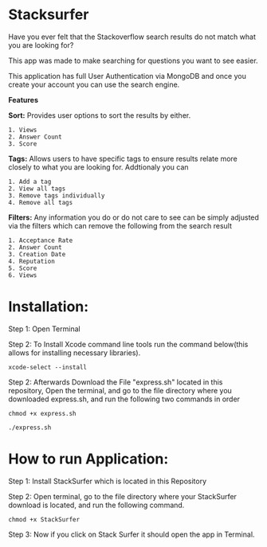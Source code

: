 # Stacksurfer 
Have you ever felt that the Stackoverflow search results do not match what you are looking for? 

This app was made to make searching for questions you want to see easier. 

This application has full User Authentication via MongoDB and once you create your account you can use the search engine. 

**Features**

  **Sort:** Provides user options to sort the results by either. 
  
    1. Views
    2. Answer Count
    3. Score
  
  **Tags:** Allows users to have specific tags to ensure results relate more closely to what you are looking for. Addtionaly you can 
  
    1. Add a tag
    2. View all tags
    3. Remove tags individually
    4. Remove all tags
  
  **Filters:** Any information you do or do not care to see can be simply adjusted via the filters which can remove the following from the search result 

    1. Acceptance Rate
    2. Answer Count
    3. Creation Date
    4. Reputation
    5. Score
    6. Views


# Installation: 

Step 1: Open Terminal


Step 2: To Install Xcode command line tools run the command below(this allows for installing necessary libraries).

```xcode-select --install ```


Step 2: Afterwards Download the File "express.sh" located in this repository, Open the terminal, and go to the file directory where you downloaded express.sh, and run the following two commands in order 

```chmod +x express.sh```


```./express.sh``` 


# How to run Application: 

Step 1: Install StackSurfer which is located in this Repository

Step 2: Open terminal, go to the file directory where your StackSurfer download is located, and run the following command.

```chmod +x StackSurfer```

Step 3: Now if you click on Stack Surfer it should open the app in Terminal.











  




